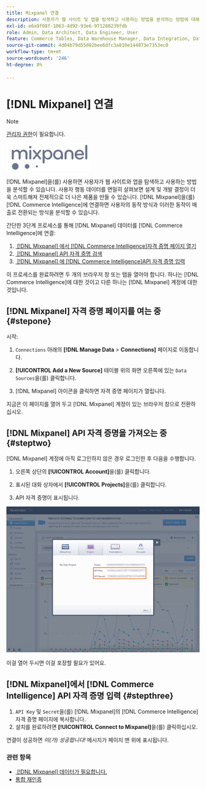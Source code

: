 ```yaml
---
title: Mixpanel 연결
description: 사용자가 웹 사이트 및 앱을 탐색하고 사용하는 방법을 분석하는 방법에 대해 알아봅니다.
exl-id: e6a9f08f-1063-4d92-93e6-971280239fdb
role: Admin, Data Architect, Data Engineer, User
feature: Commerce Tables, Data Warehouse Manager, Data Integration, Data Import/Export
source-git-commit: 4d04b79d55d02bee6dfc3a810e144073e7353ec0
workflow-type: tm+mt
source-wordcount: '246'
ht-degree: 0%

---
```


# [!DNL Mixpanel] 연결

>[!NOTE]
>
>[관리자 권한](../../../administrator/user-management/user-management.md)이 필요합니다.

![Mixpanel 로고](../../../assets/Mixpanel_logo.png)

[!DNL Mixpanel]을(를) 사용하면 사용자가 웹 사이트와 앱을 탐색하고 사용하는 방법을 분석할 수 있습니다. 사용자 행동 데이터를 면밀히 살펴보면 설계 및 개발 결정이 더욱 스마트해져 전체적으로 더 나은 제품을 만들 수 있습니다. [!DNL Mixpanel]을(를) [!DNL Commerce Intelligence]에 연결하면 사용자의 동작 방식과 이러한 동작이 매출로 전환되는 방식을 분석할 수 있습니다.

간단한 3단계 프로세스를 통해 [!DNL Mixpanel] 데이터를 [!DNL Commerce Intelligence]에 연결:

1. [&#x200B; [!DNL Mixpanel] 에서  [!DNL Commerce Intelligence]자격 증명 페이지 열기](#stepone)
1. [&#x200B; [!DNL Mixpanel] API 자격 증명 검색](#steptwo)
1. [&#x200B; [!DNL Mixpanel] 에  [!DNL Commerce Intelligence]API 자격 증명 입력](#stepthree)

이 프로세스를 완료하려면 두 개의 브라우저 창 또는 탭을 열어야 합니다. 하나는 [!DNL Commerce Intelligence]에 대한 것이고 다른 하나는 [!DNL Mixpanel] 계정에 대한 것입니다.

## [!DNL Mixpanel] 자격 증명 페이지를 여는 중 {#stepone}

시작:

1. `Connections` 아래의 **[!DNL Manage Data** > **Connections]** 페이지로 이동합니다.

1. **[!UICONTROL Add a New Source]** 테이블 위의 화면 오른쪽에 있는 `Data Sources`을(를) 클릭합니다.

1. [!DNL Mixpanel] 아이콘을 클릭하면 자격 증명 페이지가 열립니다.

지금은 이 페이지를 열어 두고 [!DNL Mixpanel] 계정이 있는 브라우저 창으로 전환하십시오.

## [!DNL Mixpanel] API 자격 증명을 가져오는 중 {#steptwo}

[!DNL Mixpanel] 계정에 아직 로그인하지 않은 경우 로그인한 후 다음을 수행합니다.

1. 오른쪽 상단의 **[!UICONTROL Account]**&#x200B;을(를) 클릭합니다.

1. 표시된 대화 상자에서 **[!UICONTROL Projects]**&#x200B;을(를) 클릭합니다.

1. API 자격 증명이 표시됩니다.

![Mixpanel API 자격 증명 검색](../../../assets/Mixpanel_API_creds.png)

이걸 열어 두시면 이걸 포장할 필요가 있어요.

## [!DNL Mixpanel]에서 [!DNL Commerce Intelligence] API 자격 증명 입력 {#stepthree}

1. `API Key` 및 `Secret`을(를) [!DNL Mixpanel]의 [!DNL Commerce Intelligence] 자격 증명 페이지에 복사합니다.
1. 설치를 완료하려면 **[!UICONTROL Connect to Mixpanel]**&#x200B;을(를) 클릭하십시오.

연결이 성공하면 _이(가) 성공합니다!_ 메시지가 페이지 맨 위에 표시됩니다.

### 관련 항목

* [&#x200B; [!DNL Mixpanel] 데이터가 필요합니다.](../integrations/mixpanel-data.md)
* [통합 재인증](https://experienceleague.adobe.com/docs/commerce-knowledge-base/kb/how-to/mbi-reauthenticating-integrations.html)
